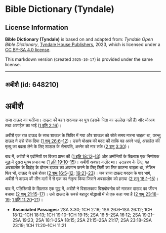 # Bible Dictionary (Tyndale)

## License Information

**Bible Dictionary (Tyndale)** is based on and adapted from: _Tyndale Open Bible Dictionary_, [Tyndale House Publishers](https://tyndaleopenresources.com/), 2023, which is licensed under a [CC BY-SA 4.0 license](https://creativecommons.org/licenses/by-sa/4.0/legalcode.en).

This markdown version (created `2025-10-17`) is provided under the same license.



--------------------------------

## अबीशै (id: 648210)

अबीशै
=====

राजा दाऊद का भतीजा। दाऊद की बहन सरूयाह का पुत्र (उसके पिता का उल्लेख नहीं है) और योआब तथा असाहेल का भाई ([1 इति 2:16](https://ref.ly/1Chr2:16))।

अबीशै एक रात दाऊद के साथ शाऊल के शिविर में गया और शाऊल को सोते समय मारना चाहता था, परन्तु दाऊद ने उसे रोक दिया ([1 शमू 26:6](https://ref.ly/1Sam26:6-1Sam26:12)–[12](https://ref.ly/1Sam26:6-1Sam26:12))। उसने योआब की मदद की ताकि वह अपने भाई, असाहेल की मृत्यु का बदला लेने के लिए शाऊल के सेनापति, अब्नेर को मार सके ([2 शमू 3:30](https://ref.ly/2Sam3:30))।

बाद में, अबीशै ने एदोमियों पर विजय प्राप्त की ([1 इति 18:12](https://ref.ly/1Chr18:12-1Chr18:13)–[13](https://ref.ly/1Chr18:12-1Chr18:13)) और अमोनियों के खिलाफ एक निर्णायक युद्ध में दूसरा मुख्य प्रधान था ([1 इति 19:10](https://ref.ly/1Chr19:10-1Chr19:15)–[15](https://ref.ly/1Chr19:10-1Chr19:15))। अबीशै अक्सर कठोर था। उदाहरण के लिए, वह अबशालोम के विद्रोह के दौरान दाऊद का अपमान करने के लिए शिमी का सिर काटना चाहता था, लेकिन फिर भी, दाऊद ने उसे रोका ([2 शमू 16:5](https://ref.ly/2Sam16:5-2Sam16:12)–[12](https://ref.ly/2Sam16:5-2Sam16:12); [19:21](https://ref.ly/2Sam19:21-2Sam19:23)–[23](https://ref.ly/2Sam19:21-2Sam19:23))। जब राजा दाऊद यरदन के पार भागे, अबीशै ने दाऊद की तीन दलों में से एक का नेतृत्व किया जिसने अबशालोम को हराया ([2 शमू 18:1](https://ref.ly/2Sam18:1-2Sam18:15)–[15](https://ref.ly/2Sam18:1-2Sam18:15))।

बाद में, पलिश्तियों के खिलाफ एक युद्ध में, अबीशै ने विशालकाय यिशबोबनोब को मारकर दाऊद का जीवन बचाया ([2 शमू 21:15](https://ref.ly/2Sam21:15-2Sam21:17)–[17](https://ref.ly/2Sam21:15-2Sam21:17))। उसे दाऊद के सबसे बहादुर योद्धाओं में से एक कहा गया है ([2 शमू 23:18](https://ref.ly/2Sam23:18-2Sam23:19)–[19](https://ref.ly/2Sam23:18-2Sam23:19); [1 इति 11:20](https://ref.ly/1Chr11:20-1Chr11:21)–[21](https://ref.ly/1Chr11:20-1Chr11:21))।

* **Associated Passages:** 2SA 3:30; 1CH 2:16; 1SA 26:6–1SA 26:12; 1CH 18:12–1CH 18:13; 1CH 19:10–1CH 19:15; 2SA 16:5–2SA 16:12; 2SA 19:21–2SA 19:23; 2SA 18:1–2SA 18:15; 2SA 21:15–2SA 21:17; 2SA 23:18–2SA 23:19; 1CH 11:20–1CH 11:21

